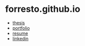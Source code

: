 # forresto.github.io

* [thesis](https://meemoo.org/)
* [portfolio](https://sembiki.com/)
* [resume](https://www.sembiki.com/resume)
* [linkedin](https://www.linkedin.com/in/forrestoliphant/)
